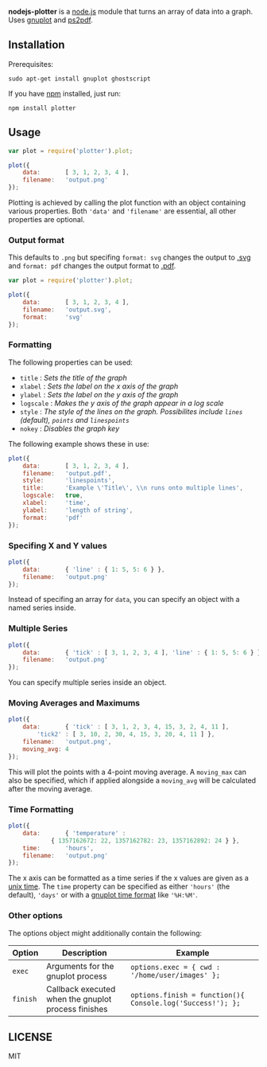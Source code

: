 **nodejs-plotter** is a [node.js](http://nodejs.org/) module that
  turns an array of data into a graph. Uses
  [gnuplot](http://www.gnuplot.info/) and
  [ps2pdf](http://pages.cs.wisc.edu/~ghost/doc/AFPL/6.50/Ps2pdf.htm).

## Installation ##

Prerequisites:

```
sudo apt-get install gnuplot ghostscript
```

If you have [npm](https://npmjs.org/) installed, just run:

```
npm install plotter
```

## Usage ##

```javascript
var plot = require('plotter').plot;

plot({
	data:		[ 3, 1, 2, 3, 4 ],
	filename:	'output.png'
});
```

Plotting is achieved by calling the plot function with an object
containing various properties. Both `'data'` and `'filename'` are
essential, all other properties are optional.

### Output format ###

This defaults to `.png` but specifing `format: svg` changes the output
to [.svg](http://www.w3.org/Graphics/SVG/) and `format: pdf` changes
the output format to
[.pdf](http://en.wikipedia.org/wiki/Portable_Document_Format).

```javascript
var plot = require('plotter').plot;

plot({
	data:		[ 3, 1, 2, 3, 4 ],
	filename:	'output.svg',
	format:		'svg'
});
```

### Formatting ###

The following properties can be used:
- `title` : _Sets the title of the graph_
- `xlabel` : _Sets the label on the x axis of the graph_
- `ylabel` : _Sets the label on the y axis of the graph_
- `logscale` : _Makes the y axis of the graph appear in a log scale_
- `style` : _The style of the lines on the graph. Possibilites include
  `lines` (default), `points` and `linespoints`_
- `nokey` : _Disables the graph key_

The following example shows these in use:

```javascript
plot({
	data:		[ 3, 1, 2, 3, 4 ],
	filename:	'output.pdf',
	style:		'linespoints',
	title:		'Example \'Title\', \\n runs onto multiple lines',
	logscale:	true,
	xlabel:		'time',
	ylabel:		'length of string',
	format:		'pdf'
});
```

### Specifing X and Y values ###

```javascript
plot({
	data:		{ 'line' : { 1: 5, 5: 6 } },
	filename:	'output.png'
});
```

Instead of specifing an array for `data`, you can specify an object
with a named series inside.

### Multiple Series ###

```javascript
plot({
	data:		{ 'tick' : [ 3, 1, 2, 3, 4 ], 'line' : { 1: 5, 5: 6 } },
	filename:	'output.png'
});
```

You can specify multiple series inside an object.

### Moving Averages and Maximums ###

```javascript
plot({
	data:		{ 'tick' : [ 3, 1, 2, 3, 4, 15, 3, 2, 4, 11 ],
		'tick2' : [ 3, 10, 2, 30, 4, 15, 3, 20, 4, 11 ] },
	filename:	'output.png',
	moving_avg:	4
});
```

This will plot the points with a 4-point moving average. A
`moving_max` can also be specified, which if applied alongside a
`moving_avg` will be calculated after the moving average.

### Time Formatting ###

```javascript
plot({
	data:		{ 'temperature' :
			{ 1357162672: 22, 1357162782: 23, 1357162892: 24 } },
	time:		'hours',
	filename:	'output.png'
});
```

The x axis can be formatted as a time series if the x values are given
as a [unix time](http://en.wikipedia.org/wiki/Unix_time). The `time`
property can be specified as either `'hours'` (the default), `'days'`
or with a
[gnuplot time format](http://gnuplot.sourceforge.net/docs_4.2/node274.html)
like `'%H:%M'`.

### Other options ###

The options object might additionally contain the following:

Option | Description | Example
-------|-------------|---------
`exec`   | Arguments for the gnuplot process | `options.exec = { cwd : '/home/user/images' };`
`finish` | Callback executed when the gnuplot process finishes | `options.finish = function(){ Console.log('Success!'); };`


## LICENSE ###

MIT
